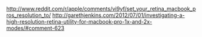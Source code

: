 http://www.reddit.com/r/apple/comments/vi9yf/set_your_retina_macbook_pros_resolution_to/
http://garethjenkins.com/2012/07/01/investigating-a-high-resolution-retina-utility-for-macbook-pro-1x-and-2x-modes/#comment-623


